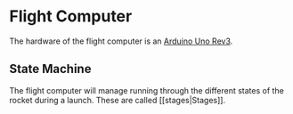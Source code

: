 # Flight Computer
The hardware of the flight computer is an [Arduino Uno Rev3](https://store-usa.arduino.cc/products/arduino-uno-rev3/?selectedStore=us).

## State Machine
The flight computer will manage running through the different states of the rocket during a launch. These are called [[stages|Stages]].